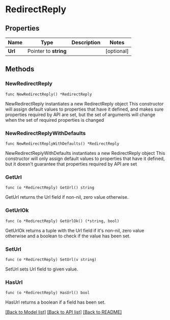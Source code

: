 # RedirectReply

## Properties

Name | Type | Description | Notes
------------ | ------------- | ------------- | -------------
**Url** | Pointer to **string** |  | [optional] 

## Methods

### NewRedirectReply

`func NewRedirectReply() *RedirectReply`

NewRedirectReply instantiates a new RedirectReply object
This constructor will assign default values to properties that have it defined,
and makes sure properties required by API are set, but the set of arguments
will change when the set of required properties is changed

### NewRedirectReplyWithDefaults

`func NewRedirectReplyWithDefaults() *RedirectReply`

NewRedirectReplyWithDefaults instantiates a new RedirectReply object
This constructor will only assign default values to properties that have it defined,
but it doesn't guarantee that properties required by API are set

### GetUrl

`func (o *RedirectReply) GetUrl() string`

GetUrl returns the Url field if non-nil, zero value otherwise.

### GetUrlOk

`func (o *RedirectReply) GetUrlOk() (*string, bool)`

GetUrlOk returns a tuple with the Url field if it's non-nil, zero value otherwise
and a boolean to check if the value has been set.

### SetUrl

`func (o *RedirectReply) SetUrl(v string)`

SetUrl sets Url field to given value.

### HasUrl

`func (o *RedirectReply) HasUrl() bool`

HasUrl returns a boolean if a field has been set.


[[Back to Model list]](../README.md#documentation-for-models) [[Back to API list]](../README.md#documentation-for-api-endpoints) [[Back to README]](../README.md)


